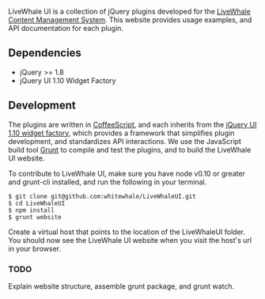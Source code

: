 LiveWhale UI is a collection of jQuery plugins developed for the [LiveWhale Content Management System](http://www.livewhale.net).  This website provides usage examples, and API documentation for each plugin.  

## Dependencies

* jQuery >= 1.8
* jQuery UI 1.10 Widget Factory

## Development 

The plugins are written in [CoffeeScript](http://coffeescript.org), and each inherits from the [jQuery UI 1.10 widget factory](http://api.jqueryui.com/jQuery.widget/), which provides a framework that simplifies plugin development, and standardizes API interactions.  We use the JavaScript build tool [Grunt](http://gruntjs.com/) to compile and test the plugins, and to build the LiveWhale UI website.

To contribute to LiveWhale UI, make sure you have node v0.10 or greater and grunt-cli installed, and run the following in your terminal. 

```
$ git clone git@github.com:whitewhale/LiveWhaleUI.git
$ cd LiveWhaleUI 
$ npm install
$ grunt website
```

Create a virtual host that points to the location of the LiveWhaleUI folder.  You should now see the LiveWhale UI website when you visit the host's url in your browser.

### TODO

Explain website structure, assemble grunt package, and grunt watch.

